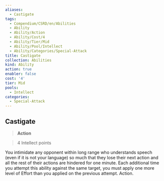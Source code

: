 ```yaml
---
aliases:
  - Castigate
tags:
  - Compendium/CSRD/en/Abilities
  - Ability
  - Ability/Action
  - Ability/Cost/4
  - Ability/Tier/Mid
  - Ability/Pool/Intellect
  - Ability/Categories/Special-Attack
title: Castigate
collection: Abilities
kind: Ability
action: true
enabler: false
cost: '4'
tier: Mid
pools:
  - Intellect
categories:
  - Special-Attack
---
```

## Castigate    
>**Action**    
>4 Intellect points  
    
You intimidate any opponent within long range who understands speech (even if it is not your language) so much that they lose their next action and all the rest of their actions are hindered for one minute. Each additional time you attempt this ability against the same target, you must apply one more level of Effort than you applied on the previous attempt. Action.